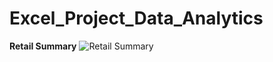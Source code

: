 # Excel_Project_Data_Analytics
**Retail Summary**
![Retail Summary](https://github.com/user-attachments/assets/4a3f914d-ccf3-404f-9bf4-9e81f26a6251)

